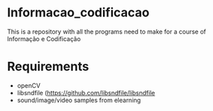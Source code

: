 # Informacao_codificacao
This is a repository with all the programs need to make for a course of Informação e Codificação


# Requirements
- openCV 
- libsndfile (https://github.com/libsndfile/libsndfile
- sound/image/video samples from elearning

